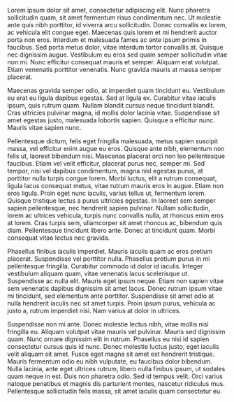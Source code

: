 

Lorem ipsum dolor sit amet, consectetur adipiscing elit. Nunc pharetra sollicitudin quam, sit amet fermentum risus condimentum nec. Ut molestie ante quis nibh porttitor, id viverra arcu sollicitudin. Donec convallis ex lorem, ac vehicula elit congue eget. Maecenas quis lorem et mi hendrerit auctor porta non eros. Interdum et malesuada fames ac ante ipsum primis in faucibus. Sed porta metus dolor, vitae interdum tortor convallis at. Quisque nec dignissim augue. Vestibulum eu eros sed quam semper sollicitudin vitae non mi. Nunc efficitur consequat mauris et semper. Aliquam erat volutpat. Etiam venenatis porttitor venenatis. Nunc gravida mauris at massa semper placerat.

Maecenas gravida semper odio, at imperdiet quam tincidunt eu. Vestibulum eu erat eu ligula dapibus egestas. Sed at ligula ex. Curabitur vitae iaculis ipsum, quis rutrum quam. Nullam blandit cursus neque tincidunt blandit. Cras ultricies pulvinar magna, id mollis dolor lacinia vitae. Suspendisse sit amet egestas justo, malesuada lobortis sapien. Quisque a efficitur nunc. Mauris vitae sapien nunc.

Pellentesque dictum, felis eget fringilla malesuada, metus sapien suscipit massa, vel efficitur enim augue eu eros. Quisque ante nibh, elementum non felis ut, laoreet bibendum nisi. Maecenas placerat orci non leo pellentesque faucibus. Etiam vel velit efficitur, placerat purus nec, semper mi. Sed tempor, nisi vel dapibus condimentum, magna nisl egestas purus, at porttitor nulla turpis congue lorem. Morbi luctus, elit a rutrum consequat, ligula lacus consequat metus, vitae rutrum mauris eros in augue. Etiam non eros ligula. Proin eget nunc iaculis, varius tellus ut, fermentum lorem. Quisque tristique lectus a purus ultricies egestas. In laoreet sem semper sapien pellentesque, nec hendrerit sapien pulvinar. Nullam sollicitudin, lorem ac ultrices vehicula, turpis nunc convallis nulla, at rhoncus enim eros at lorem. Cras turpis sem, ullamcorper sit amet rhoncus ac, bibendum quis diam. Pellentesque tincidunt libero ante. Donec at tincidunt quam. Morbi consequat vitae lectus nec gravida.

Phasellus finibus iaculis imperdiet. Mauris iaculis quam ac eros pretium placerat. Suspendisse vel porttitor nulla. Phasellus pretium purus in mi pellentesque fringilla. Curabitur commodo id dolor id iaculis. Integer vestibulum aliquam quam, vitae venenatis lacus scelerisque ut. Suspendisse ac nulla elit. Mauris eget ipsum neque. Etiam non sapien vitae sem venenatis dapibus dignissim sit amet lacus. Donec rutrum ipsum vitae mi tincidunt, sed elementum ante porttitor. Suspendisse sit amet odio at nulla hendrerit iaculis nec sit amet turpis. Proin ipsum purus, vehicula ac justo a, rutrum imperdiet nisi. Nam varius at dolor in ultrices.

Suspendisse non mi ante. Donec molestie lectus nibh, vitae mollis nisi fringilla eu. Aliquam volutpat vitae mauris vel pulvinar. Mauris sed dignissim quam. Nunc ornare dignissim elit in rutrum. Phasellus eu nisi id sapien consectetur cursus quis id nunc. Donec molestie luctus justo, eget iaculis velit aliquam sit amet. Fusce eget magna sit amet est hendrerit tristique. Mauris fermentum odio eu nibh vulputate, eu faucibus dolor bibendum. Nulla lacinia, ante eget ultrices rutrum, libero nulla finibus ipsum, ut sodales quam neque in est. Duis non pharetra odio. Sed id tempus velit. Orci varius natoque penatibus et magnis dis parturient montes, nascetur ridiculus mus. Pellentesque sollicitudin felis massa, sit amet iaculis quam consectetur eu. 
